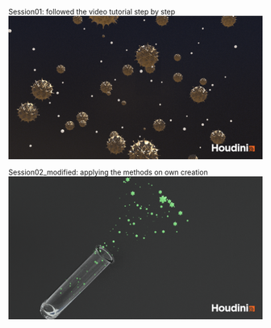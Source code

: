 Session01: followed the video tutorial step by step
![](img/Tutorial_Render.png)


Session02_modified: applying the methods on own creation
![](img/Session01_mod.png)
